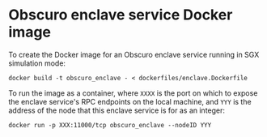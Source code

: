 # Obscuro enclave service Docker image

To create the Docker image for an Obscuro enclave service running in SGX simulation mode:

    docker build -t obscuro_enclave - < dockerfiles/enclave.Dockerfile

To run the image as a container, where `XXXX` is the port on which to expose the enclave service's RPC endpoints on the 
local machine, and `YYY` is the address of the node that this enclave service is for as an integer:

    docker run -p XXX:11000/tcp obscuro_enclave --nodeID YYY